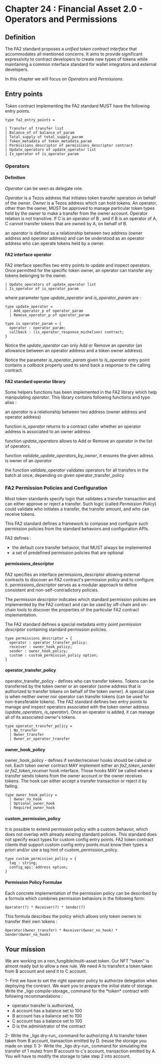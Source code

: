 # Chapter 24 : Financial Asset 2.0 - Operators and Permissions

<dialog character="mechanics">Captain, why are you trying to change the part yourself? Just write a function on the terminal and send it to a droid.</dialog>

## Definition

The FA2 standard proposes a *unified token contract interface* that accommodates all mentioned concerns. It aims to provide significant expressivity to contract developers to create new types of tokens while maintaining a common interface standard for wallet integrators and external developers.

In this chapter we will focus on _Operators_ and _Permissions_.

## Entry points

Token contract implementing the FA2 standard MUST have the following entry points.

```
type fa2_entry_points =

| Transfer of transfer list
| Balance_of of balance_of_param
| Total_supply of total_supply_param
| Token_metadata of token_metadata_param
| Permissions_descriptor of permissions_descriptor contract
| Update_operators of update_operator list
| Is_operator of is_operator_param
```

### Operators

#### Definition
_Operator_ can be seen as delegate role.

_Operator_ is a Tezos address that initiates token transfer operation on behalf of the owner.
_Owner_ is a Tezos address which can hold tokens.
An operator, other than the owner, MUST be approved to manage particular token types held by the owner to make a transfer from the owner account.
Operator relation is not transitive. If C is an operator of B , and if B is an operator of A, C cannot transfer tokens that are owned by A, on behalf of B.

an _operator_ is defined as a relationship between two address (owner address and operator address) and can be understood as an operator address who can operate tokens held by a owner.

#### FA2 interface operator

FA2 interface specifies two entry points to update and inspect operators. Once permitted for the specific token owner, an operator can transfer any tokens belonging to the owner.

```
| Update_operators of update_operator list
| Is_operator of is_operator_param
```

where parameter type *update_operator* and *is_operator_param* are :
```
type update_operator =
  | Add_operator_p of operator_param
  | Remove_operator_p of operator_param

type is_operator_param = {
  operator : operator_param;
  callback : (is_operator_response_michelson) contract;
}
```

Notice the *update_operator* can only Add or Remove an _operator_ (an allowance between an operator address and a token owner address).

Notice the parameter _is_operator_param_ given to *Is_operator* entry point contains a *callback* property used to send back a response to the calling contract.

#### FA2 standard operator library

Some helpers functions has been implemented in the FA2 library which help manipulating _operator_. This library contains following functions and type alias :


an _operator_ is a relationship between two address (owner address and operator address)

function *is_operator* returns to a contract caller whether an operator address is associated to an owner address

function *update_operators* allows to Add or Remove an operator in the list of operators.

function *validate_update_operators_by_owner*, it ensures the given adress is owner of an _operator_  

the function *validate_operator* validates operators for all transfers in the batch at once, depending on given operator_transfer_policy



### FA2 Permission Policies and Configuration

Most token standards specify logic that validates a transfer transaction and can either approve or reject a transfer. 
Such logic (called _Permission Policy_) could validate who initiates a transfer, the transfer amount, and who can receive tokens.

This FA2 standard defines a framework to compose and configure such permission policies from the standard behaviors and configuration APIs.

FA2 defines :
* the default core transfer behavior, that MUST always be implemented
* a set of predefined permission policies that are optional


#### permissions_descriptor

FA2 specifies an interface permissions_descriptor allowing external contracts to discover an FA2 contract's permission policy and to configure it. *permissions_descriptor* serves as a modular approach to define consistent and non-self-contradictory policies.

The *permission descriptor* indicates which standard permission policies are implemented by the FA2 contract and can be used by off-chain and on-chain tools to discover the properties of the particular FA2 contract implementation.

The FA2 standard defines a special metadata entry point *permission descriptor* containing standard permission policies. 
```
type permissions_descriptor = {
  operator : operator_transfer_policy;
  receiver : owner_hook_policy;
  sender : owner_hook_policy;
  custom : custom_permission_policy option;
}
```


#### operator_transfer_policy

operator_transfer_policy - defines who can transfer tokens. Tokens can be
transferred by the token owner or an operator (some address that is authorized to
transfer tokens on behalf of the token owner). A special case is when neither owner
nor operator can transfer tokens (can be used for non-transferable tokens). The
FA2 standard defines two entry points to manage and inspect operators associated
with the token owner address (*update_operators*,
*is_operator*). Once an operator is added, it can manage all of
its associated owner's tokens.

```
type operator_transfer_policy =
  | No_transfer
  | Owner_transfer
  | Owner_or_operator_transfer
```

#### owner_hook_policy

owner_hook_policy - defines if sender/receiver hooks should be called or
not. Each token owner contract MAY implement either an *fa2_token_sender* or
*fa2_token_receiver* hook interface. Those hooks MAY be called when a transfer sends
tokens from the owner account or the owner receives tokens. The hook can either
accept a transfer transaction or reject it by failing.

```
type owner_hook_policy =
  | Owner_no_hook
  | Optional_owner_hook
  | Required_owner_hook
```

#### custom_permission_policy

It is possible to extend permission policy with a custom behavior, which does
not overlap with already existing standard policies. This standard does not specify
exact types for custom config entry points. FA2 token contract clients that support
custom config entry points must know their types a priori and/or use a tag hint
of custom_permission_policy.

```
type custom_permission_policy = {
  tag : string;
  config_api: address option;
}
```


#### Permission Policy Formulae

Each concrete implementation of the permission policy can be described by a formula which combines permission behaviors in the following form:
```
Operator(?) * Receiver(?) * Sender(?)
```

This formula describes the policy which allows only token owners to transfer their own
tokens :
```
Operator(Owner_transfer) * Receiver(Owner_no_hook) * Sender(Owner_no_hook)
```





## Your mission

We are working on a non_fungible/multi-asset token.
Our NFT "token" is almost ready but to allow a new rule. We need A to transfert a token taken from B account and send it to C account.

<!-- prettier-ignore -->1- First we have to set the right operator policy to authorize delegation when deploying the contract. We want you to prepare the initial state of storage. Write the _ligo compile-storage_ command for the *token* contract with following recommandations :
 * operator transfer is authorized, 
 * A account has a balance set to 100
 * B account has a balance set to 100
 * C account has a balance set to 100
 * D is the administrator of the contract
   

<!-- prettier-ignore -->2- Write the _ligo dry-run_ command for authorizing A to transfer token taken from B account, transaction emitted by D. (reuse the storage you made on step 1)


<!-- prettier-ignore -->3- Write the _ligo dry-run_ command for simulating the transfer of 1 mutez from B'account to c's account, transaction emitted by A. You will have to modify the storage to take step 2 into account.
